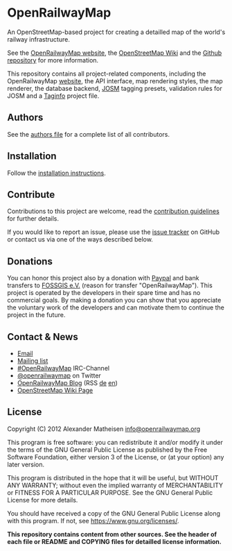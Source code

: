 # OpenRailwayMap

 An OpenStreetMap-based project for creating a detailled map of the world's railway infrastructure.

 See the [OpenRailwayMap website](https://www.openrailwaymap.org/), the [OpenStreetMap Wiki](https://wiki.openrailwaymap.org/) and the [Github repository](https://github.com/openrailwaymap/OpenRailwayMap) for more information.

 This repository contains all project-related components, including the OpenRailwayMap [website](https://www.openrailwaymap.org/), the API interface, map rendering styles, the map renderer, the database backend, [JOSM](https://josm.openstreetmap.de/) tagging presets, validation rules for JOSM and a [Taginfo](https://taginfo.openstreetmap.org/) project file.

## Authors

 See the [authors file](AUTHORS) for a complete list of all contributors.

## Installation

 Follow the [installation instructions](INSTALL.md).

## Contribute

 Contributions to this project are welcome, read the [contribution guidelines](CONTRIBUTING.md) for further details.

 If you would like to report an issue, please use the [issue tracker](https://github.com/openrailwaymap/OpenRailwayMap/issues) on GitHub or contact us via one of the ways described below.

## Donations

 You can honor this project also by a donation with [Paypal](https://www.paypal.com/cgi-bin/webscr?cmd=_s-xclick&hosted_button_id=9KCKT39N7AGL8) and bank transfers to [FOSSGIS e.V.](https://www.fossgis.de/) (reason for transfer "OpenRailwayMap"). This project is operated by the developers in their spare time and has no commercial goals. By making a donation you can show that you appreciate the voluntary work of the developers and can motivate them to continue the project in the future.

## Contact & News

 * [Email](mailto:info@openrailwaymap.org)
 * [Mailing list](https://lists.openrailwaymap.org/lists/listinfo/openrailwaymap)
 * [#OpenRailwayMap](https://webchat.oftc.net/?channels=OpenRailwayMap) IRC-Channel
 * [@openrailwaymap](https://twitter.com/openrailwaymap) on Twitter
 * [OpenRailwayMap Blog](https://blog.openrailwaymap.org/) (RSS [de](https://blog.openrailwaymap.org/de.rss) [en](https://blog.openrailwaymap.org/en.rss))
 * [OpenStreetMap Wiki Page](https://wiki.openstreetmap.org/wiki/OpenRailwayMap)

## License

Copyright (C) 2012 Alexander Matheisen <info@openrailwaymap.org>

This program is free software: you can redistribute it and/or modify it under the terms of the GNU General Public License as published by the Free Software Foundation, either version 3 of the License, or (at your option) any later version.

This program is distributed in the hope that it will be useful, but WITHOUT ANY WARRANTY; without even the implied warranty of MERCHANTABILITY or FITNESS FOR A PARTICULAR PURPOSE. See the GNU General Public License for more details.

You should have received a copy of the GNU General Public License along with this program. If not, see https://www.gnu.org/licenses/.

__This repository contains content from other sources. See the header of each file or README and COPYING files for detailled license information.__
